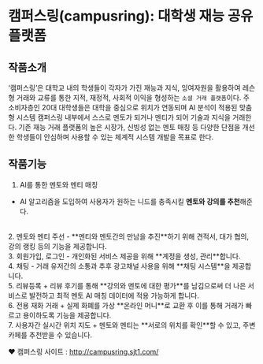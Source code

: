 # 캠퍼스링(campusring): 대학생 재능 공유 플랫폼


## 작품소개
‘캠퍼스링’은 대학교 내의 학생들이 각자가 가진 재능과 지식, 잉여자원을 활용하여 레슨형 거래와 교류를 통한 지적, 재정적, 사회적 이익을 형성하는 `소셜 거래 플랫폼`이다. 주 소비자층인 20대 대학생들은 대학을 중심으로 위치가 연동되며 AI 분석이 적용된 맞춤형 시스템 캠퍼스링 내부에서 스스로 멘토가 되거나 멘티가 되어 기술과 지식을 거래한다. 기존 재능 거래 플랫폼의 높은 시장가, 신빙성 없는 멘토 매칭 등 다양한 단점을 개선한 학생들이 안심하며 사용할 수 있는 체계적 시스템 개발을 목표로 한다.


## 작품기능
1. AI를 통한 멘토와 멘티 매칭
  - AI 알고리즘을 도입하여 사용자가 원하는 니드를 충족시킬 **멘토와 강의를 추천**해준다.
<br>
2. 멘토와 멘티 주선
  - **멘티와 멘토간의 만남을 추진**하기 위해 견적서, 대가 협의, 강의 랭킹 등의 기능을 제공합니다.
<br>
3. 회원가입, 로그인
  - 개인화된 서비스 제공을 위해 **계정을 생성, 관리**합니다.
<br>
4. 채팅
  - 거래 유저간의 소통과 추후 광고채널 사용을 위해 **채팅 시스템**을 제공합니다.
<br>
5. 리뷰등록
  + 리뷰 후기를 통해 **강의와 멘토에 대한 평가**를 남김으로써 더 나은 서비스로 발전하고 최적 멘토 AI 매칭 데이터에 적용 가능하게 합니다.
<br>
6. 전용 재화 거래
  + 실제 화폐를 가상 **온라인 머니**로 교환 후 이를 통해 거래가 빠르고 용이하도록 기능을 제공합니다.
<br>
7. 사용자간 실시간 위치 지도
  + 멘토와 멘티는 **서로의 위치를 확인**할 수 있고, 주변 카페를 추천받을 수 있습니다.


❤️ 캠퍼스링 사이트 : http://campusring.sjt1.com/ 
